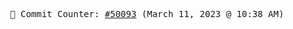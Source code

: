 <p align="center">
    <samp>
        📮 Commit Counter: <a href="https://github.com/Javascript-void0/Javascript-void0/commits/main">#50093</a> (March 11, 2023 @ 10:38 AM)
    </samp>
</p>